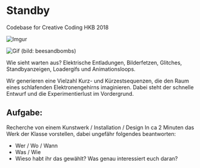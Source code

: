 # Standby
Codebase for Creative Coding HKB 2018

![Imgur](https://www.extremetech.com/wp-content/uploads/2012/11/harwell-witch-computer-old-640x487.jpg)


![Gif](https://78.media.tumblr.com/b2df174e35277526990f54c476e9da0b/tumblr_opv7vg0gqG1r2geqjo1_500.gif)
(bild: beesandbombs)

Wie sieht warten aus?
Elektrische Entladungen, Bilderfetzen, Glitches, Standbyanzeigen, Loadergifs und Animationsloops.

Wir generieren eine Vielzahl Kurz- und Kürzestsequenzen, die den Raum eines schlafenden Elektronengehirns imaginieren.
Dabei steht der schnelle Entwurf und die Experimentierlust im Vordergrund.

## Aufgabe:
Recherche von einem Kunstwerk / Installation / Design
In ca 2 Minuten das Werk der Klasse vorstellen, dabei ungefähr folgendes beantworten:

- Wer / Wo / Wann
- Was / Wie
- Wieso habt ihr das gewählt? Was genau interessiert euch daran?






